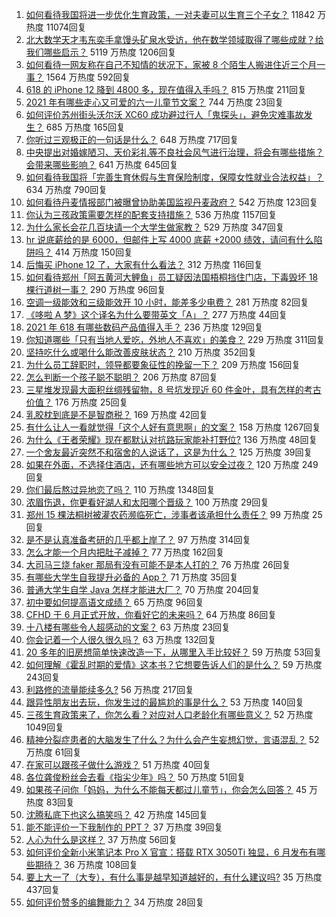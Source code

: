 1. [如何看待我国将进一步优化生育政策，一对夫妻可以生育三个子女？](https://www.zhihu.com/question/462390587) 11842 万热度 11074回复
1. [北大数学天才韦东奕手拿馒头矿泉水受访，他在数学领域取得了哪些成就？给我们哪些启示？](https://www.zhihu.com/question/462169322) 5119 万热度 1206回复
1. [如何看待一网友称在自己不知情的状况下，家被 8 个陌生人搬进住近三个月一事？](https://www.zhihu.com/question/461252891) 1564 万热度 592回复
1. [618 的 iPhone 12 降到 4800 多，现在值得入手吗？](https://www.zhihu.com/question/462118314) 815 万热度 211回复
1. [2021 年有哪些走心又可爱的六一儿童节文案？](https://www.zhihu.com/question/461411396) 744 万热度 23回复
1. [如何评价苏州街头沃尔沃 XC60 成功避过行人「鬼探头」，避免灾难事故发生？](https://www.zhihu.com/question/461921854) 685 万热度 165回复
1. [你听过三观极正的一句话是什么？](https://www.zhihu.com/question/316797926) 648 万热度 717回复
1. [中央提出对婚嫁陋习、天价彩礼等不良社会风气进行治理，将会有哪些措施？会带来哪些影响？](https://www.zhihu.com/question/462399146) 641 万热度 645回复
1. [如何看待我国将「完善生育休假与生育保险制度，保障女性就业合法权益」？](https://www.zhihu.com/question/462395582) 634 万热度 790回复
1. [如何看待丹麦情报部门被曝曾协助美国监视丹麦政府？](https://www.zhihu.com/question/462342888) 542 万热度 123回复
1. [你认为三孩政策需要怎样的配套支持措施？](https://www.zhihu.com/question/462397663) 536 万热度 1157回复
1. [为什么家长会花几百块请一个大学生做家教？](https://www.zhihu.com/question/290772385) 529 万热度 347回复
1. [hr 说底薪给的是 6000，但邮件上写 4000 底薪 +2000 绩效，请问有什么陷阱吗？](https://www.zhihu.com/question/279752230) 414 万热度 150回复
1. [后悔买 iPhone 12 了，大家有什么看法？](https://www.zhihu.com/question/445160711) 312 万热度 116回复
1. [如何看待郑州「阿五黄河大鲤鱼」员工疑因法国梧桐挡住门店，下毒毁坏 18 棵行道树一事？](https://www.zhihu.com/question/461978699) 290 万热度 96回复
1. [空调一级能效和三级能效开 10 小时，能差多少电费？](https://www.zhihu.com/question/329341284) 281 万热度 82回复
1. [《哆啦 A 梦》这个译名为什么要带英文「A」？](https://www.zhihu.com/question/30836738) 277 万热度 44回复
1. [2021 年 618 有哪些数码产品值得入手？](https://www.zhihu.com/question/458701072) 236 万热度 129回复
1. [你知道哪些「只有当地人爱吃，外地人不喜欢」的美食？](https://www.zhihu.com/question/461730414) 229 万热度 311回复
1. [坚持吃什么或喝什么能改善皮肤状态？](https://www.zhihu.com/question/284643508) 210 万热度 352回复
1. [为什么员工辞职时，领导都要象征性的挽留一下？](https://www.zhihu.com/question/459351020) 209 万热度 156回复
1. [怎么判断一个孩子聪不聪明？](https://www.zhihu.com/question/460441961) 206 万热度 87回复
1. [三星堆发现最大面积丝绸残留物，8 号坑发现近 60 件金叶，具有怎样的考古价值？](https://www.zhihu.com/question/462198382) 176 万热度 25回复
1. [乳胶枕到底是不是智商税？](https://www.zhihu.com/question/419436850) 169 万热度 42回复
1. [有什么让人一看就觉得「这个人好有意思啊」的文案？](https://www.zhihu.com/question/376417418) 158 万热度 1267回复
1. [为什么《王者荣耀》现在都默认对抗路玩家能补打野位?](https://www.zhihu.com/question/462063708) 136 万热度 48回复
1. [一个舍友最近突然不和宿舍的人说话了，这是为什么？](https://www.zhihu.com/question/39650172) 125 万热度 39回复
1. [如果在外面，不选择住酒店，还有哪些地方可以安全过夜？](https://www.zhihu.com/question/460644032) 120 万热度 249回复
1. [你们最后熬过异地恋了吗？](https://www.zhihu.com/question/364054443) 110 万热度 1348回复
1. [浓眉伤退，你更看好湖人和太阳哪个晋级？](https://www.zhihu.com/question/462327535) 100 万热度 29回复
1. [郑州 15 棵法桐树被灌农药濒临死亡，涉事者该承担什么责任？](https://www.zhihu.com/question/462006651) 99 万热度 25回复
1. [是不是认真准备考研的几乎都上岸了？](https://www.zhihu.com/question/452073317) 97 万热度 314回复
1. [怎么才能一个月内把肚子减掉？](https://www.zhihu.com/question/317186157) 77 万热度 162回复
1. [大司马三烧 faker 那局有没有可能不是本人打的？](https://www.zhihu.com/question/459219863) 76 万热度 26回复
1. [有哪些大学生自我提升必备的 App？](https://www.zhihu.com/question/320804037) 71 万热度 35回复
1. [普通大学生自学 Java 怎样才能进大厂？](https://www.zhihu.com/question/387717615) 70 万热度 204回复
1. [初中要如何提高语文成绩？](https://www.zhihu.com/question/418605306) 65 万热度 96回复
1. [CFHD 于 6 月正式开放，你看好它的未来吗？](https://www.zhihu.com/question/459837419) 64 万热度 86回复
1. [十八楼有哪些令人超感动的文案？](https://www.zhihu.com/question/455124761) 63 万热度 23回复
1. [你会记着一个人很久很久吗？](https://www.zhihu.com/question/461880348) 63 万热度 132回复
1. [20 多年的旧房想简单快速改造一下，从哪里入手比较好？](https://www.zhihu.com/question/460487422) 59 万热度 53回复
1. [如何理解《霍乱时期的爱情》这本书？它想要告诉人们的是什么？](https://www.zhihu.com/question/274223889) 59 万热度 243回复
1. [利路修的流量能续多久?](https://www.zhihu.com/question/461929162) 56 万热度 217回复
1. [跟异性朋友出去玩，你发生过的最尴尬的事是什么？](https://www.zhihu.com/question/281832872) 53 万热度 140回复
1. [三孩生育政策来了，你怎么看？对应对人口老龄化有哪些意义？](https://www.zhihu.com/question/462391662) 52 万热度 1049回复
1. [精神分裂症患者的大脑发生了什么？为什么会产生妄想幻觉，言语混乱？](https://www.zhihu.com/question/60875758) 52 万热度 61回复
1. [在家可以跟孩子做什么游戏？](https://www.zhihu.com/question/391201046) 51 万热度 40回复
1. [各位龚俊粉丝会去看《指尖少年》吗？](https://www.zhihu.com/question/456052901) 50 万热度 51回复
1. [如果孩子问你「妈妈，为什么不能每天都过儿童节」，你会怎么回答？](https://www.zhihu.com/question/461277051) 45 万热度 83回复
1. [沈腾私底下也这么搞笑吗？](https://www.zhihu.com/question/449715891) 42 万热度 145回复
1. [能不能评价一下我制作的 PPT？](https://www.zhihu.com/question/460696678) 37 万热度 39回复
1. [人心为什么是这样？](https://www.zhihu.com/question/460333793) 37 万热度 56回复
1. [如何评价全新小米笔记本 Pro X 官宣：搭载 RTX 3050Ti 独显，6 月发布有哪些期待？](https://www.zhihu.com/question/459262263) 36 万热度 108回复
1. [要上大一了（大专），有什么事是越早知道越好的，有什么建议吗?](https://www.zhihu.com/question/454529413) 35 万热度 437回复
1. [如何评价赞多的编舞能力？](https://www.zhihu.com/question/462219851) 34 万热度 28回复